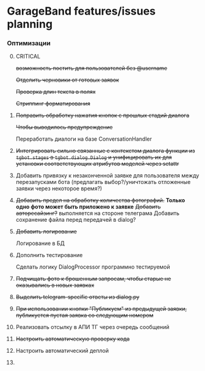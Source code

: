 # GarageBand features/issues planning

### Оптимизации

0. CRITICAL

    ~~возможность постить для пользователей без @username~~
    
    ~~Отделить черновики от готовых заявок~~

    ~~Проверка длин текста в полях~~

    ~~Стриппинг форматирования~~

1. ~~Поправить обработку нажатия кнопок с прошлых стадий диалога~~
    
    ~~Чтобы выводилось предупреждение~~
    
    Переработать диалоги на базе ConversationHandler

2. ~~Интегрировать сильно связанные с контекстом диалога функции из `tgbot.stages` в `tgbot.dialog.Dialog`
    и унифицировать их для установки соответствующих атрибутов моделей через setattr~~
   
3. Добавить привязку к незаконченной заявке для пользователя между перезапусками бота
    (предлагать выбор?/уничтожать отложенные заявки через некоторое время?)
   
4. ~~Добавить предел на обработку количества фотографий.~~
    **Только одно фото может быть приложено к заявке**
    ~~Добавить авторесайзинг?~~ выполняется на стороне телеграма
    Добавить сохранение файла перед передачей в dialog?

5. ~~Добавить логирование~~

    Логирование в БД

6. Дополнить тестирование

    Сделать логику DialogProcessor программно тестируемой

7. ~~Подчищать фото к брошенным запросам, чтобы старые не оказывались в новых заявках~~

8. ~~Выделить telegram-specific ответы из dialog.py~~

9. ~~При использовании кнопки "Публикуем" из предыдущей заявки, публикуется пустая заявка
    со следующим номером~~

10. Реализовать отсылку в АПИ ТГ через очередь сообщений

11. ~~Настроить автоматическую проверку кода~~

12. Настроить автоматический деплой

13. 